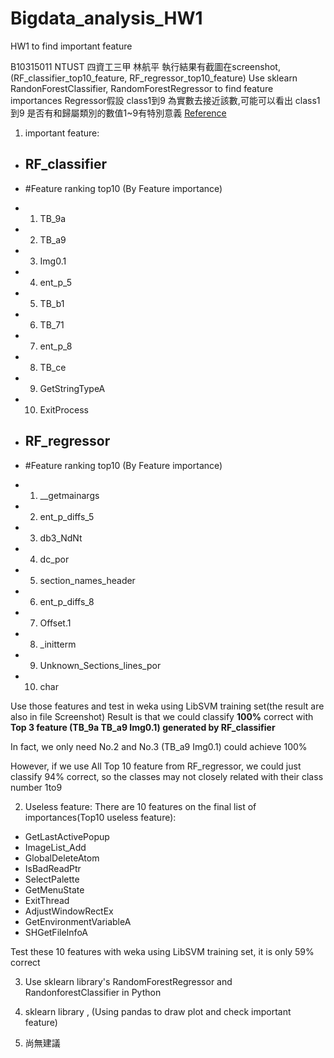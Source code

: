 # Bigdata_analysis_HW1
HW1 to find important feature

B10315011 NTUST 四資工三甲 林航平
執行結果有截圖在screenshot,(RF_classifier_top10_feature, RF_regressor_top10_feature)
Use sklearn RandonForestClassifier, RandomForestRegressor to find feature importances
Regressor假設 class1到9 為實數去接近該數,可能可以看出 class1到9 是否有和歸屬類別的數值1~9有特別意義
[Reference](http://scikit-learn.org/stable/auto_examples/ensemble/plot_forest_importances.html)

1. important feature: 
 * ## RF_classifier
 * #Feature ranking top10 (By Feature importance)
 * 1. TB_9a	
 * 2. TB_a9	
 * 3. Img0.1
 * 4. ent_p_5	
 * 5. TB_b1
 * 6. TB_71	
 * 7. ent_p_8	
 * 8. TB_ce	
 * 9. GetStringTypeA	
 * 10. ExitProcess

 * ## RF_regressor
 * #Feature ranking top10 (By Feature importance)
 * 1. __getmainargs	
 * 2. ent_p_diffs_5
 * 3. db3_NdNt	
 * 4. dc_por	
 * 5. section_names_header	
 * 6. ent_p_diffs_8	
 * 7. Offset.1	
 * 8. _initterm	
 * 9. Unknown_Sections_lines_por	
 * 10. char

 Use those features and test in weka using LibSVM training set(the result are also in file Screenshot)
 Result is that we could classify **100%** correct with **Top 3 feature (TB_9a	TB_a9	Img0.1) generated by RF_classifier**
 
 In fact, we only need No.2 and No.3 (TB_a9	Img0.1) could achieve 100%
 
 However, if we use All Top 10 feature from RF_regressor, we could just classify 94% correct, so the classes may not closely related with their class number 1to9 
 
2. Useless feature:
 There are 10 features on the final list of importances(Top10 useless feature): 
 + GetLastActivePopup	
 + ImageList_Add	
 + GlobalDeleteAtom	
 + IsBadReadPtr	
 + SelectPalette	
 + GetMenuState	
 + ExitThread	
 + AdjustWindowRectEx 
 + GetEnvironmentVariableA	
 + SHGetFileInfoA
 
 Test these 10 features with weka using LibSVM training set, it is only 59% correct
 
3. Use sklearn library's RandomForestRegressor and RandonforestClassifier in Python

4. sklearn library , (Using pandas to draw plot and check important feature)

5. 尚無建議
